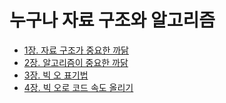 # 누구나 자료 구조와 알고리즘

- [1장. 자료 구조가 중요한 까닭](https://github.com/devyoon56/TIL/blob/main/Book/%EB%88%84%EA%B5%AC%EB%82%98%20%EC%9E%90%EB%A3%8C%20%EA%B5%AC%EC%A1%B0%EC%99%80%20%EC%95%8C%EA%B3%A0%EB%A6%AC%EC%A6%98/chapter1.md)
- [2장. 알고리즘이 중요한 까닭](https://github.com/devyoon56/TIL/blob/main/Book/%EB%88%84%EA%B5%AC%EB%82%98%20%EC%9E%90%EB%A3%8C%20%EA%B5%AC%EC%A1%B0%EC%99%80%20%EC%95%8C%EA%B3%A0%EB%A6%AC%EC%A6%98/chapter2.md)
- [3장. 빅 오 표기법](https://github.com/devyoon56/TIL/blob/main/Book/%EB%88%84%EA%B5%AC%EB%82%98%20%EC%9E%90%EB%A3%8C%20%EA%B5%AC%EC%A1%B0%EC%99%80%20%EC%95%8C%EA%B3%A0%EB%A6%AC%EC%A6%98/chapter3.md)
- [4장. 빅 오로 코드 속도 올리기](https://github.com/devyoon56/TIL/blob/main/Book/%EB%88%84%EA%B5%AC%EB%82%98%20%EC%9E%90%EB%A3%8C%20%EA%B5%AC%EC%A1%B0%EC%99%80%20%EC%95%8C%EA%B3%A0%EB%A6%AC%EC%A6%98/chapter4.md)